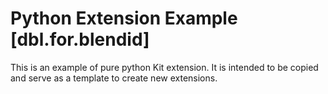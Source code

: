 # Python Extension Example [dbl.for.blendid]

This is an example of pure python Kit extension. It is intended to be copied and serve as a template to create new extensions.

